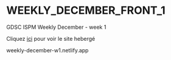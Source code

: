 # WEEKLY_DECEMBER_FRONT_1
GDSC ISPM Weekly December - week 1

Cliquez <a href="http://weekly-december-w1.netlify.app">ici</a> pour voir le site hebergé

weekly-december-w1.netlify.app
